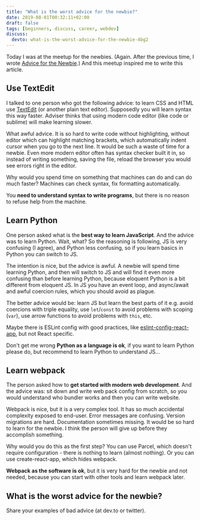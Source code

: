 ```yaml
---
title: "What is the worst advice for the newbie?"
date: 2019-08-01T00:32:11+02:00
draft: false
tags: [beginners, discuss, career, webdev]
discuss:
  devto: what-is-the-worst-advice-for-the-newbie-4bg2
---
```


Today I was at the meetup for the newbies. (Again. After the previous time, I wrote [Advice for the Newbie](https://stereobooster.com/posts/advice-for-the-newbie/).) And this meetup inspired me to write this article.

## Use TextEdit

I talked to one person who got the following advice: to learn CSS and HTML use [TextEdit](https://support.apple.com/en-za/guide/textedit/welcome/mac) (or another plain text editor). Supposedly you will learn syntax this way faster. Adviser thinks that using modern code editor (like code or sublime) will make learning slower.

What awful advice. It is so hard to write code without highlighting, without editor which can highlight matching brackets, which automatically indent cursor when you go to the next line. It would be such a waste of time for a newbie. Even more modern editor often has syntax checker built it in, so instead of writing something, saving the file, reload the browser you would see errors right in the editor.

Why would you spend time on something that machines can do and can do much faster? Machines can check syntax, fix formatting automatically.

You **need to understand syntax to write programs**, but there is no reason to refuse help from the machine.

## Learn Python

One person asked what is the **best way to learn JavaScript**. And the advice was to learn Python. Wait, what? So the reasoning is following, JS is very confusing (I agree), and Python less confusing, so if you learn basics in Python you can switch to JS.

The intention is nice, but the advice is awful. A newbie will spend time learning Python, and then will switch to JS and will find it even more confusing than before learning Python, because eloquent Python is a bit different from eloquent JS. In JS you have an event loop, and async/await and awful coercion rules, which you should avoid as plague.

The better advice would be: learn JS but learn the best parts of it e.g. avoid coercions with triple equality, use `let`/`const` to avoid problems with scoping (`var`), use arrow functions to avoid problems with `this`, etc.

Maybe there is ESLint config with good practices, like [eslint-config-react-app](https://www.npmjs.com/package/eslint-config-react-app), but not React specific.

Don't get me wrong **Python as a language is ok**, if you want to learn Python please do, but recommend to learn Python to understand JS...

## Learn webpack

The person asked how to **get started with modern web development**. And the advice was: sit down and write web pack config from scratch, so you would understand who bundler works and then you can write website.

Webpack is nice, but it is a very complex tool. It has so much accidental complexity exposed to end-user. Error messages are confusing. Version migrations are hard. Documentation sometimes missing. It would be so hard to learn for the newbie. I think the person will give up before they accomplish something.

Why would you do this as the first step? You can use Parcel, which doesn't require configuration - there is nothing to learn (almost nothing). Or you can use create-react-app, which hides webpack.

**Webpack as the software is ok**, but it is very hard for the newbie and not needed, because you can start with other tools and learn webpack later.

## What is the worst advice for the newbie?

Share your examples of bad advice (at dev.to or twitter).
